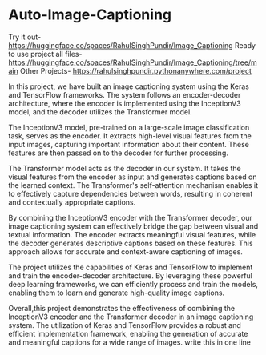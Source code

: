 # Auto-Image-Captioning

Try it out- https://huggingface.co/spaces/RahulSinghPundir/Image_Captioning
Ready to use project all files- https://huggingface.co/spaces/RahulSinghPundir/Image_Captioning/tree/main
Other Projects- https://rahulsinghpundir.pythonanywhere.com/project

In this project, we have built an image captioning system using the Keras and TensorFlow frameworks. The system follows an encoder-decoder architecture, where the encoder is implemented using the InceptionV3 model, and the decoder utilizes the Transformer model.

The InceptionV3 model, pre-trained on a large-scale image classification task, serves as the encoder. It extracts high-level visual features from the input images, capturing important information about their content. These features are then passed on to the decoder for further processing.

The Transformer model acts as the decoder in our system. It takes the visual features from the encoder as input and generates captions based on the learned context. The Transformer's self-attention mechanism enables it to effectively capture dependencies between words, resulting in coherent and contextually appropriate captions.

By combining the InceptionV3 encoder with the Transformer decoder, our image captioning system can effectively bridge the gap between visual and textual information. The encoder extracts meaningful visual features, while the decoder generates descriptive captions based on these features. This approach allows for accurate and context-aware captioning of images.

The project utilizes the capabilities of Keras and TensorFlow to implement and train the encoder-decoder architecture. By leveraging these powerful deep learning frameworks, we can efficiently process and train the models, enabling them to learn and generate high-quality image captions.

Overall,this project demonstrates the effectiveness of combining the InceptionV3 encoder and the Transformer decoder in an image captioning system. The utilization of Keras and TensorFlow provides a robust and efficient implementation framework, enabling the generation of accurate and meaningful captions for a wide range of images. write this in one line

